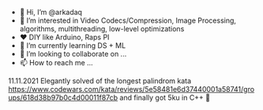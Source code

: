 - 👋 Hi, I’m @arkadaq
- 👀 I’m interested in Video Codecs/Compression, Image Processing, algorithms, multithreading, low-level optimizations
- ❤️ DIY like Arduino, Raps PI
- 🌱 I’m currently learning DS + ML
- 💞️ I’m looking to collaborate on ...
- 📫 How to reach me ...

<!---
arkadaq/arkadaq is a ✨ special ✨ repository because its `README.md` (this file) appears on your GitHub profile.
You can click the Preview link to take a look at your changes.
--->

11.11.2021
Elegantly solved of the longest palindrom kata  https://www.codewars.com/kata/reviews/5e58481e6d37440001a58741/groups/618d38b97b0c4d00011f87cb
and finally got 5ku in С++ 👘
